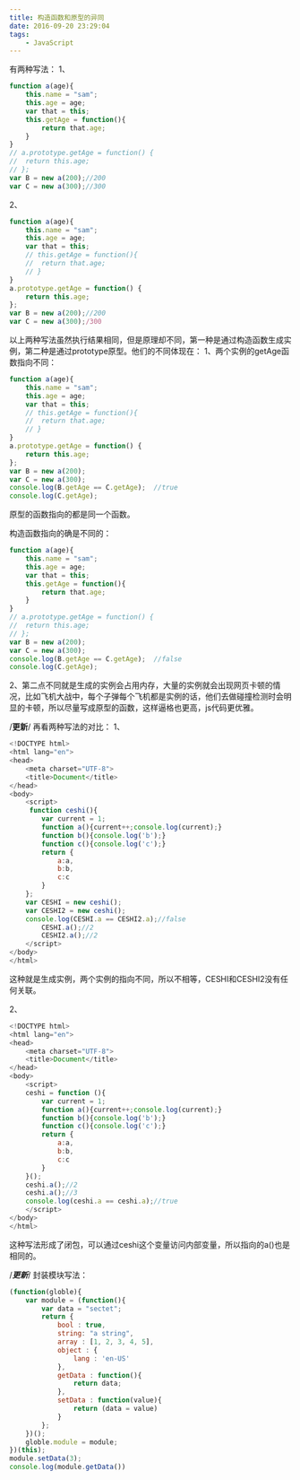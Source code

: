 ```yaml
---
title: 构造函数和原型的异同
date: 2016-09-20 23:29:04
tags:
	- JavaScript
---
```

有两种写法：
1、
```javascript
function a(age){
	this.name = "sam";
	this.age = age;
	var that = this;
	this.getAge = function(){
		return that.age;
	}
}
// a.prototype.getAge = function() {
// 	return this.age;
// };	
var B = new a(200);//200
var C = new a(300);//300
```

2、
```javascript
function a(age){
	this.name = "sam";
	this.age = age;
	var that = this;
	// this.getAge = function(){
	// 	return that.age;
	// }
}
a.prototype.getAge = function() {
	return this.age;
};	
var B = new a(200);//200
var C = new a(300);/300
```

以上两种写法虽然执行结果相同，但是原理却不同，第一种是通过构造函数生成实例，第二种是通过prototype原型。他们的不同体现在：
1、两个实例的getAge函数指向不同：
```javascript
function a(age){
	this.name = "sam";
	this.age = age;
	var that = this;
	// this.getAge = function(){
	// 	return that.age;
	// }
}
a.prototype.getAge = function() {
	return this.age;
};	
var B = new a(200);
var C = new a(300);
console.log(B.getAge == C.getAge);	//true
console.log(C.getAge);
```
原型的函数指向的都是同一个函数。

构造函数指向的确是不同的：
```javascript
function a(age){
	this.name = "sam";
	this.age = age;
	var that = this;
	this.getAge = function(){
		return that.age;
	}
}
// a.prototype.getAge = function() {
// 	return this.age;
// };	
var B = new a(200);
var C = new a(300);
console.log(B.getAge == C.getAge);	//false
console.log(C.getAge);
```

2、第二点不同就是生成的实例会占用内存，大量的实例就会出现网页卡顿的情况，比如飞机大战中，每个子弹每个飞机都是实例的话，他们去做碰撞检测时会明显的卡顿，所以尽量写成原型的函数，这样逼格也更高，js代码更优雅。

/************************更新************************/
再看两种写法的对比：
1、
```javascript
<!DOCTYPE html>
<html lang="en">
<head>
	<meta charset="UTF-8">
	<title>Document</title>
</head>
<body>
	<script>
	 function ceshi(){
		var current = 1;
		function a(){current++;console.log(current);}
		function b(){console.log('b');}
		function c(){console.log('c');}
		return {
			a:a,
			b:b,
			c:c
		}
	};
	var CESHI = new ceshi();
	var CESHI2 = new ceshi();
	console.log(CESHI.a == CESHI2.a);//false
        CESHI.a();//2 
        CESHI2.a();//2 
	</script>
</body>
</html>
```
这种就是生成实例，两个实例的指向不同，所以不相等，CESHI和CESHI2没有任何关联。

2、
```javascript
<!DOCTYPE html>
<html lang="en">
<head>
	<meta charset="UTF-8">
	<title>Document</title>
</head>
<body>
	<script>
	ceshi = function (){
		var current = 1;
		function a(){current++;console.log(current);}
		function b(){console.log('b');}
		function c(){console.log('c');}
		return {
			a:a,
			b:b,
			c:c
		}
	}();
	ceshi.a();//2
	ceshi.a();//3
	console.log(ceshi.a == ceshi.a);//true
	</script>
</body>
</html>
```
这种写法形成了闭包，可以通过ceshi这个变量访问内部变量，所以指向的a()也是相同的。

/*************************************更新*************************************/
封装模块写法：
```javascript
(function(globle){
	var module = (function(){
		var data = "sectet";
		return {
			bool : true,
			string: "a string",
			array : [1, 2, 3, 4, 5],
			object : {
				lang : 'en-US'
			},
			getData : function(){
				return data;
			},
			setData : function(value){
				return (data = value)
			}
		};
	})();
	globle.module = module;
})(this);
module.setData(3);
console.log(module.getData())
```